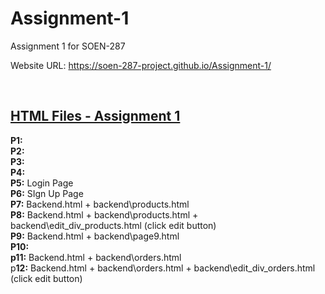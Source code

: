 # Assignment-1
Assignment 1 for SOEN-287

Website URL: https://soen-287-project.github.io/Assignment-1/

<br />

## <u>HTML Files - Assignment 1</u>
**P1:**
<br />
**P2:**
<br />
**P3:**
<br />
**P4:**
<br />
**P5:** Login Page
<br />
**P6:** SIgn Up Page
<br />
**P7:** Backend.html + backend\products.html
<br />
**P8:** Backend.html + backend\products.html + backend\edit_div_products.html (click edit button)
<br />
**P9:** Backend.html + backend\page9.html
<br />
**P10:**
<br />
**p11:** Backend.html + backend\orders.html
<br />
p**12:** Backend.html + backend\orders.html + backend\edit_div_orders.html (click edit button)
